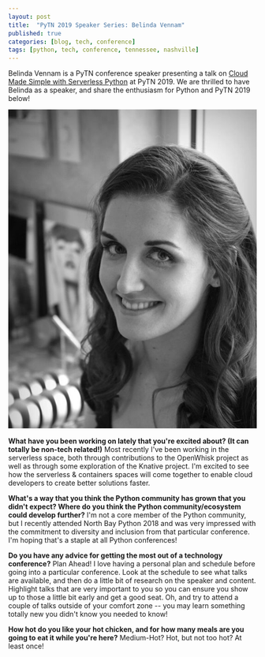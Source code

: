 ```yaml
---
layout: post
title:  "PyTN 2019 Speaker Series: Belinda Vennam"
published: true
categories: [blog, tech, conference]
tags: [python, tech, conference, tennessee, nashville]
---
```

Belinda Vennam is a PyTN conference speaker presenting a talk on [Cloud Made Simple with Serverless Python](https://www.pytennessee.org/talks/cloud-made-simple-with-serverless-python "Cloud Made Simple with Serverless Python") at PyTN 2019. We are thrilled to have Belinda as a speaker, and share the enthusiasm for Python and PyTN 2019 below!

![Belinda Vennam](/static/img/2019-speakers/belinda_vennam.png)

 **What have you been working on lately that you're excited about? (It can totally be non-tech related!)**
Most recently I've been working in the serverless space, both through contributions to the OpenWhisk project as well as through some exploration of the Knative project. I'm excited to see how the serverless & containers spaces will come together to enable cloud developers to create better solutions faster.

**What's a way that you think the Python community has grown that you didn't expect? Where do you think the Python community/ecosystem could develop further?**
I'm not a core member of the Python community, but I recently attended North Bay Python 2018 and was very impressed with the commitment to diversity and inclusion from that particular conference. I'm hoping that's a staple at all Python conferences!

**Do you have any advice for getting the most out of a technology conference?**
Plan Ahead! I love having a personal plan and schedule before going into a particular conference. Look at the schedule to see what talks are available, and then do a little bit of research on the speaker and content. Highlight talks that are very important to you so you can ensure you show up to those a little bit early and get a good seat. Oh, and try to attend a couple of talks outside of your comfort zone -- you may learn something totally new you didn't know you needed to know!

**How hot do you like your hot chicken, and for how many meals are you going to eat it while you're here?**
Medium-Hot?  Hot, but not too hot?  At least once!